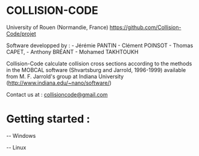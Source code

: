 # COLLISION-CODE

University of Rouen (Normandie, France)
https://github.com/Collision-Code/projet

Software developped by :
	- Jérémie PANTIN
	- Clément POINSOT
	- Thomas CAPET, 
    - Anthony BRÉANT
	- Mohamed TAKHTOUKH

Collision-Code calculate collision cross sections according to the methods in
the MOBCAL software (Shvartsburg and Jarrold, 1996-1999) available from 
M. F. Jarrold's group at Indiana University
(http://www.indiana.edu/~nano/software/)

Contact us at : collisioncode@gmail.com

# Getting started :
-- Windows

-- Linux

